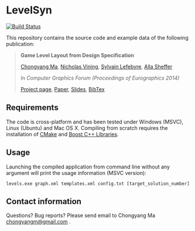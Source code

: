 LevelSyn
========

[![Build Status](https://travis-ci.org/chongyangma/LevelSyn.svg?branch=master)](https://travis-ci.org/chongyangma/LevelSyn)

This repository contains the source code and example data of the following publication:

> **Game Level Layout from Design Specification**
>
> [Chongyang Ma](http://chongyangma.com/), [Nicholas Vining](http://www.cs.ubc.ca/~nvining/), [Sylvain Lefebvre](http://www.antexel.com/sylefeb/research), [Alla Sheffer](http://www.cs.ubc.ca/~sheffa/)
>
> In *Computer Graphics Forum (Proceedings of Eurographics 2014)*
>
> [Project page](http://chongyangma.com/publications/gl/index.html),
> [Paper](http://chongyangma.com/publications/gl/2014_gl_preprint.pdf),
> [Slides](http://chongyangma.com/publications/gl/2014_gl_slides.pdf),
> [BibTex](http://chongyangma.com/publications/gl/2014_gl_bib.txt)

## Requirements

The code is cross-platform and has been tested under Windows (MSVC), Linux (Ubuntu) and Mac OS X. Compiling from scratch requires the installation of [CMake](https://cmake.org/) and [Boost C++ Libraries](http://www.boost.org/).

## Usage

Launching the compiled application from command line without any argument will print the usage information (MSVC version):

```
levels.exe graph.xml templates.xml config.txt [target_solution_number]
```

## Contact information

Questions? Bug reports? Please send email to Chongyang Ma chongyangm@gmail.com .

